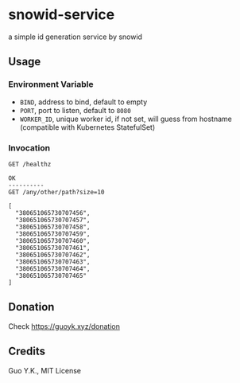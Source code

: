 # snowid-service

a simple id generation service by snowid

## Usage

### Environment Variable

* `BIND`, address to bind, default to empty
* `PORT`, port to listen, default to `8080`
* `WORKER_ID`, unique worker id, if not set, will guess from hostname (compatible with Kubernetes StatefulSet)

### Invocation

```
GET /healthz

OK
----------
GET /any/other/path?size=10

[
  "380651065730707456",
  "380651065730707457",
  "380651065730707458",
  "380651065730707459",
  "380651065730707460",
  "380651065730707461",
  "380651065730707462",
  "380651065730707463",
  "380651065730707464",
  "380651065730707465"
]
```

## Donation

Check https://guoyk.xyz/donation

## Credits

Guo Y.K., MIT License
